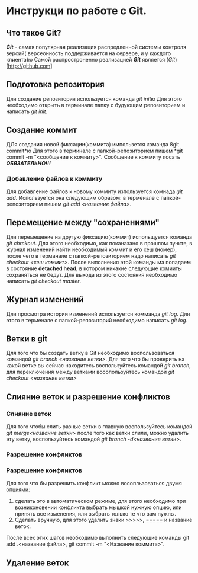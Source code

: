 # Инструкци по работе с Git.
 
## Что такое Git?

***Git*** - самая популярная реализация распредленной системы контроля версий( версеонность поддерживается на сервере, и у каждого клиента)ю Самой распростроненно   реализацией ***Git*** является (*Git*)[http://github.com]


## Подготовка репозитория
Для создание репозитория используется команда *git init*ю Для этого необходимо открыть в терминале папку с будующим репозиторием и написать *git init*.
 
## Создание коммит
ДЛя создания новой фиксации(коммита) импользется команда 8git commit*ю Для этого в терминале с папкой-репозиторием пишем *git commit -m "<сообщение к комииту>". Сообщение к коммиту посать ***ОБЯЗАТЕЛЬНО!!!***

### Добавление файлов к коммиту
Для добавление файлов к новому коммиту изпользуется комнада *git add*. Используется она следующим образом: в терменале с папкой-репозиторием пишем *git add <название файла>*.

## Перемещение между "сохранениями"
Для перемещение на другую фиксацию(коммит) испольщуется команда *git chrckout*. Для этого необходимо, как поканазано в прошлом пункте, в журнал изменений найти необходимый коммит и его хеш (номер), после чего в терманале с папкой-репозиторием надо написать *git checkout <хеш коммит>*. После выполнения этой команды ма попадаем в состояние **detached head**, в котором никакие следующие комииты сохраняться не бедут. Для выхода из этого состояния необходимо написать *git checkout master*.

## Журнал изменений
Для просмотра истории изменений используется комманда *git log*. Для этого в терменале с папкой-репозиторий необходимо написать *git log*.

## Ветки в git
Для того что бы создать ветку в Git необходимо воспользоваться командой *git branch <название ветки>*. Для того что бы проверить на какой ветке вы сейчас находитесь воспользуйтесь командой *git branch*, для переключения между ветками восопользуйтесь командой *git checkout <название ветки>*

## Слияние веток и разрешение конфликтов
### Слияние веток
Для того чтобы слить разные ветки в главную воспользуйтесь командой *git merge<название ветки>* после того как ветки слили, можно удалить эту ветку, воспользуйтесь командой *git branch -d<название ветки>*.

### Разрешение конфликтов

### Разрешение конфликтов
Для того что бы разрешить конфликт можно восопльзоваться двумя опциями:
1. сделать это в автоматическом режиме, для этого необходимо при возниконовении конфликта выбрать мышкой нужную опцию, или принять все изменения, или выбрать только те что вам нужны.
2. Сделать вручную, для этого удалить знаки >>>>>, ===== и название веток.

После всех этих шагов необходимо выполнить следующие команды git add .\<название файла>, git commit -m "<Название коммита>".

## Удаление веток